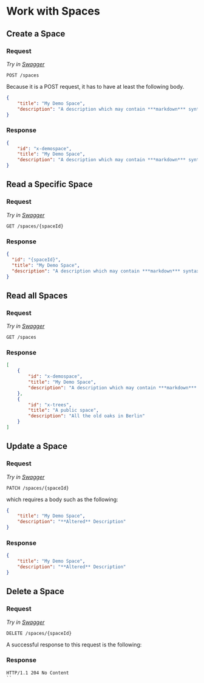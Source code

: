 # Work with Spaces

## Create a Space

### Request

*Try in [Swagger](https://xyz.api.here.com/hub/static/swagger/#/Edit%20Spaces/postSpace)*

```HTTP
POST /spaces
```

Because it is a POST request, it has to have at least the following body.

```JSON
{
    "title": "My Demo Space",
    "description": "A description which may contain ***markdown*** syntax"
}
```

### Response

```JSON
{
    "id": "x-demospace",
    "title": "My Demo Space",
    "description": "A description which may contain ***markdown*** syntax"
}
```

## Read a Specific Space

### Request

*Try in [Swagger](https://xyz.api.here.com/hub/static/swagger/#/Read%20Spaces/getSpace)*

```HTTP
GET /spaces/{spaceId}
```

### Response

```JSON
{
  "id": "{spaceId}",
  "title": "My Demo Space",
  "description": "A description which may contain ***markdown*** syntax"
}
```

## Read all Spaces

### Request

*Try in [Swagger](https://xyz.api.here.com/hub/static/swagger/#/Read%20Spaces/getSpaces)*

```HTTP
GET /spaces
```

### Response

```JSON
[
    {
        "id": "x-demospace",
        "title": "My Demo Space",
        "description": "A description which may contain ***markdown*** syntax"
    },
    {
        "id": "x-trees",
        "title": "A public space",
        "description": "All the old oaks in Berlin"
    }
]
```

## Update a Space

### Request

*Try in [Swagger](https://xyz.api.here.com/hub/static/swagger/#/Edit%20Spaces/patchSpace)*

```HTTP
PATCH /spaces/{spaceId}
```

which requires a body such as the following:

```JSON
{
    "title": "My Demo Space",
    "description": "**Altered** Description"
}
```

### Response

```JSON
{
    "title": "My Demo Space",
    "description": "**Altered** Description"
}
```

## Delete a Space

### Request

*Try in [Swagger](https://xyz.api.here.com/hub/static/swagger/#/Edit%20Spaces/deleteSpace)*

```HTTP
DELETE /spaces/{spaceId}
```

A successful response to this request is the following:

### Response

```HTTP
HTTP/1.1 204 No Content
``
